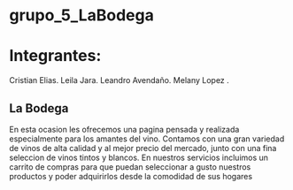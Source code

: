 # grupo_5_LaBodega

# Integrantes:

Cristian Elias.
Leila Jara.
Leandro Avendaño.
Melany Lopez .


## La Bodega 

En esta ocasion les ofrecemos una pagina pensada y realizada especialmente para los amantes del vino.
Contamos con una gran variedad de vinos de alta calidad y al mejor precio del mercado, junto con una fina seleccion de vinos tintos y blancos.
En nuestros servicios incluimos un carrito de compras para que puedan seleccionar a gusto nuestros productos y poder adquirirlos desde la comodidad de sus hogares
